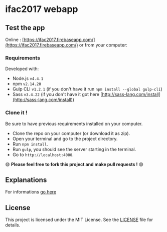 # ifac2017 webapp

## Test the app

Online : [https://ifac2017.firebaseapp.com/](https://ifac2017.firebaseapp.com/) or from your computer:

### Requirements
Developed with:
- Node.js `v4.4.1`
- npm `v2.14.20`
- Gulp CLI `v1.2.1` (if you don't have it run `npm install --global gulp-cli`)
- Sass `v3.4.22` (if you don't have it got here [http://sass-lang.com/install](http://sass-lang.com/install))


### Clone it !

Be sure to have previous requirements installed on your computer.

- Clone the repo on your computer (or download it as zip).
- Open your terminal and go to the project directory.
- Run `npm install`.
- Run `gulp`, you should see the server starting in the terminal.
- Go to `http://localhost:4000`.

:smile: **Please feel free to fork this project and make pull requests !** :smile:

## Explanations

For informations [go here](https://github.com/gautierdelorme/planner/blob/master/README.md)

## License

This project is licensed under the MIT License. See the [LICENSE](LICENSE) file for details.

